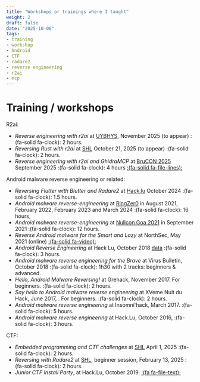 ```yaml
---
title: "Workshops or trainings where I taught"
weight: 2
draft: false
date: "2025-10-06"
tags:
- training
- workshop
- Android
- CTF
- radare2
- reverse engineering
- r2ai
- mcp
---
```


# Training / workshops

R2ai:

- *Reverse engineering with r2ai* at [UYBHYS](https://unlockyourbrain.bzh/ateliers/#r2ai), November 2025 (to appear)  :(fa-solid fa-clock): 2 hours.
- *Reversing Rust with r2ai* at [SHL](https://shl.contact) October 21, 2025 (to appear) :(fa-solid fa-clock): 2 hours.
- *Reverse engineering with r2ai and GhidraMCP* at [BruCON 2025](https://www.brucon.org/) September 2025 :(fa-solid fa-clock): 4 hours [:(fa-solid fa-file-lines):](https://github.com/cryptax/talks/tree/master/BruCON-2025)


Android malware reverse engineering or related:

- *Reversing Flutter with Blutter and Radare2* at [Hack.lu](https://2024.hack.lu) October 2024 :(fa-solid fa-clock): 1.5 hours.
- *Android malware reverse-engineering* at [RingZer0](https://ringzer0.training) in August 2021, February 2022, February 2023 and March 2024 :(fa-solid fa-clock): 16 hours, 
- *Android malware reverse-engineering* at [Nullcon Goa 2021](https://nullcon.net/nullcon-goa-2021/training/reverse-engineering-of-android-malware/) in September 2021 :(fa-solid fa-clock): 12 hours.
- *Reverse Android malware for the Smart and Lazy* at NorthSec, May 2021 (online) [:(fa-solid fa-video):](https://www.youtube.com/watch?v=z6DO09y9r8w) 
- *Android Reverse Engineering* at Hack Lu, October 2018 [data](https://github.com/cryptax/androidre/tree/master/workshops/hacklu-2018) :(fa-solid fa-clock): 3 hours.
- *Android malware reverse engineering for the Brave* at Virus Bulletin, October 2018 :(fa-solid fa-clock): 1h30 with 2 tracks: beginners & advanced.
- *Hello, Android Malware Reversing!* at Grehack, November 2017.  For beginners. :(fa-solid fa-clock): 2 hours.
- *Say hello to Android malware reverse engineering* at XVeme Nuit du Hack, June 2017, . For beginners. :(fa-solid fa-clock): 2 hours.
- *Android malware reverse engineering* at Insomni'hack, March 2017. :(fa-solid fa-clock): 5 hours.
- *Android malware reverse engineering* at Hack.Lu, October 2016, :(fa-solid fa-clock): 3 hours.

CTF:

- *Embedded programming and CTF challenges* at [SHL](https://shl.contact) April 1, 2025 :(fa-solid fa-clock): 2 hours.
- *Reversing with Radare2* at [SHL](https://shl.contact), beginner session, February 13, 2025 :(fa-solid fa-clock): 2 hours.
- *Junior CTF Install Party*, at Hack.Lu, October 2019. [:(fa fa-file-text):](https://slides.com/invisibleman/juniorctf-1/#/)
